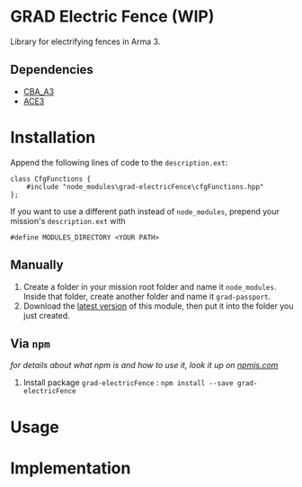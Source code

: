# GRAD Electric Fence (WIP)
Library for electrifying fences in Arma 3.

## Dependencies
* [CBA_A3](https://github.com/CBATeam/CBA_A3)
* [ACE3](https://github.com/acemod/ACE3)

# Installation
Append the following lines of code to the `description.ext`:

```sqf
class CfgFunctions {
    #include "node_modules\grad-electricFence\cfgFunctions.hpp"
};
```

If you want to use a different path instead of `node_modules`, prepend your mission's `description.ext` with

```
#define MODULES_DIRECTORY <YOUR PATH>
```

## Manually
1. Create a folder in your mission root folder and name it `node_modules`. Inside that folder, create another folder and name it `grad-passport`.
2. Download the [latest version](https://github.com/gruppe-adler/grad-passport/releases) of this module, then put it into the folder you just created.

## Via `npm`
_for details about what npm is and how to use it, look it up on [npmjs.com](https://www.npmjs.com/)_

1. Install package `grad-electricFence` : `npm install --save grad-electricFence`

# Usage

# Implementation
